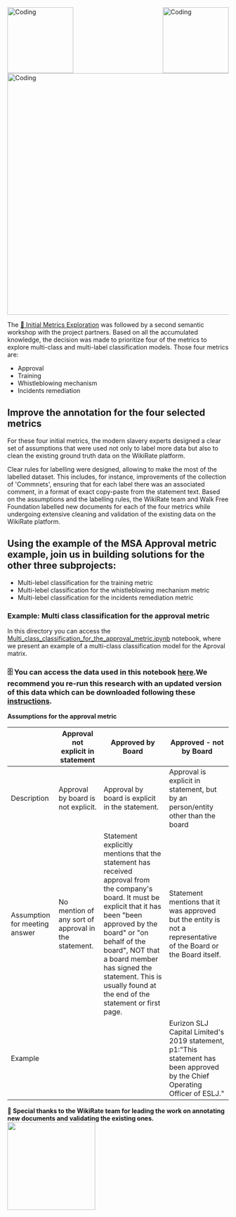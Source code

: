  
 
<img align="left" alt="Coding" width="150" src="https://user-images.githubusercontent.com/64998301/143171138-777e6d3d-3442-4872-8ada-e1bd311a49f9.png">
 
<img align="right" alt="Coding" width="150" src="https://user-images.githubusercontent.com/64998301/143171267-86860e2b-8a25-440e-b778-a860ceac7e99.png">
 
<img align="center" alt="Coding" width="550" src="https://cdn.dribbble.com/users/917530/screenshots/2879128/media/6008ce6d81787b9aa0ed9c0101b75567.gif">
 
 
 
 
 
The [📔 Initial Metrics Exploration](https://github.com/the-future-society/Project-AIMS-AI-against-Modern-Slavery/tree/main/%F0%9F%93%94%20Initial%20Metrics%20Exploration)  was followed by a second semantic workshop with the project partners. Based on all the accumulated knowledge, the decision was made to prioritize four of the metrics to explore multi-class and multi-label classification models.  Those four metrics are: 
 
- Approval
- Training
- Whistleblowing mechanism
- Incidents remediation
 
## Improve the annotation for the four selected metrics
 
For these four initial metrics, the modern slavery experts designed a clear set of assumptions that were used not only to label more data but also to clean the existing ground truth data on the WikiRate platform. 
 
Clear rules for labelling were designed, allowing to make the most of the labelled dataset. This includes, for instance, improvements of the collection of 'Commnets', ensuring that for each label there was an associated comment, in a format of exact copy-paste from the statement text. Based on the assumptions and the labelling rules, the WikiRate team and Walk Free Foundation labelled new documents for each of the four metrics while undergoing extensive cleaning and validation of the existing data on the WikiRate platform. 
 
## Using the example of the  MSA Approval metric example, join us in building solutions for the other three subprojects: 

- Multi-lebel classification for the training metric
- Multi-lebel classification for the whistleblowing mechanism metric 
- Multi-lebel classification for the incidents remediation metric
 
### Example: Multi class classification for the approval metric
 
In this directory you can access the [Multi_class_classification_for_the_approval_metric.ipynb](https://github.com/the-future-society/Project-AIMS-AI-against-Modern-Slavery/blob/51ffee71f69b9bd75f565ccd8d7ba10d674b44e6/%F0%9F%93%94%20Model%20for%20multi-class%20and%20multi-label%20classification%20for%20core%20metrics/Multi_class_classification_for_the_approval_metric.ipynb) notebook, where we present an example of a multi-class classification model for the Aproval matrix. 
 
### 🗄️ You can access the data used in this notebook [here](https://drive.google.com/file/d/1xThQSWn501Jlxfay-c7u-EjTu-3R1FAg/view?usp=sharing).We recommend you re-run this research with an updated version of this data which can be downloaded following these [instructions](https://github.com/the-future-society/Project-AIMS-AI-against-Modern-Slavery/tree/main/%F0%9F%97%84%EF%B8%8F%20Data%20and%20text%20extraction/WikiRate).

 
**Assumptions for the approval metric**
 
| |Approval not explicit in statement| Approved by Board| Approved - not by Board
|-|--------------------------------------------|---------------------------|--------------------------------|
|Description| Approval by board is not explicit.| Approval by board is explicit in the statement.| Approval is explicit in statement, but by an person/entity other than the board|
|Assumption for meeting answer|No mention of any sort of approval in the statement.|Statement explicitly mentions that the statement has received approval from the company's board. It must be explicit that it has been "been approved by the board" or "on behalf of the board", NOT that a board member has signed the statement. This is usually found at the end of the statement or first page.|Statement mentions that it was approved but the entity is not a representative of the Board or the Board itself.|
|Example| | | Eurizon SLJ Capital Limited's 2019 statement, p1:"This statement has been approved by the Chief Operating Officer of ESLJ." |
 
 
 
**🙏 Special thanks to the WikiRate team for leading the work on annotating new documents and validating the existing ones.**
<img align="left" width="200" src="https://user-images.githubusercontent.com/64998301/143174086-aebdf1ed-fe4a-400f-95b2-0269cd10498b.png">
 
 
 
 
 

